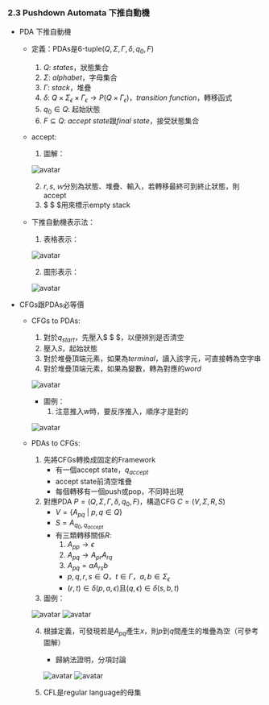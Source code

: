 ### 2.3 Pushdown Automata 下推自動機

- PDA 下推自動機
  - 定義：PDAs是6-tuple($Q, \Sigma, \Gamma, \delta, q_0, F$)
    1. $Q$: $states$，狀態集合
    2. $\Sigma$: $alphabet$，字母集合
    3. $\Gamma$: $stack$，堆疊
    4. $\delta$: $Q \times \Sigma_\epsilon \times \Gamma_\epsilon \rightarrow P(Q \times \Gamma_\epsilon)$，$transition\ function$，轉移函式
    5. $q_0 \in Q$: 起始狀態
    6. $F \subseteq Q$: $accept\ state$跟$final\ state$，接受狀態集合
  - accept:
    1. 圖解：

    ![avatar](Graph/2.3.1.png)

    2. $r, s, ｗ$分別為狀態、堆疊、輸入，若轉移最終可到終止狀態，則accept
    3. $ \$ $用來標示empty stack
  - 下推自動機表示法：
    1. 表格表示：

    ![avatar](Graph/2.3.2.png)

    2. 圖形表示：

    ![avatar](Graph/2.3.3.png)

- CFGs跟PDAs必等價
  - CFGs to PDAs:
    1. 對於$q_{start}$，先壓入$ \$ $，以便辨別是否清空
    2. 壓入$S$，起始狀態
    3. 對於堆疊頂端元素，如果為$terminal$，讀入該字元，可直接轉為空字串
    4. 對於堆疊頂端元素，如果為變數，轉為對應的$word$

    ![avatar](Graph/2.3.4.png)

    - 圖例：
      1. 注意推入$w$時，要反序推入，順序才是對的

    ![avatar](Graph/2.3.5.png)

  - PDAs to CFGs:
    1. 先將CFGs轉換成固定的Framework
       - 有一個accept state，$q_{accept}$
       - accept state前清空堆疊
       - 每個轉移有一個push或pop，不同時出現
    2. 對應PDA $P = (Q, \Sigma, \Gamma, \delta, q_0, F)$，構造CFG $C = (V, \Sigma, R, S)$
       - $V = \{A_{pq}\ |\ p, q \in Q\}$
       - $S = A_{{q_{0}, q_{accept}}}$
       - 有三類轉移關係$R$:
         1. $A_{pp} \rightarrow \epsilon$
         2. $A_{pq} \rightarrow A_{pr}A_{rq}$
         3. $A_{pq} = aA_{rs}b$
         - $p, q, r, s \in Q$，$t \in \Gamma$，$a, b \in \Sigma_{\epsilon}$
         - $(r, t) \in \delta (p, a, \epsilon)$且$(q, \epsilon) \in \delta (s, b, t)$
    3. 圖例：

    ![avatar](Graph/2.3.6.png)
    ![avatar](Graph/2.3.7.png)

    4. 根據定義，可發現若是$A_{pq}$產生$x$，則$p$到$q$間產生的堆疊為空（可參考圖解）
       - 歸納法證明，分項討論

       ![avatar](Graph/2.3.8.png)
       ![avatar](Graph/2.3.9.png)
    
    5. CFL是regular language的母集








